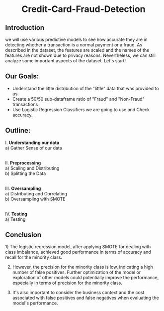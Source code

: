 <h1 align="center"> Credit-Card-Fraud-Detection </h1>


<h2> Introduction </h2>
we will use various predictive models to see how accurate they  are in detecting whether a transaction is a normal payment or a fraud. As described in the dataset, the features are scaled and the names of the features are not shown due to privacy reasons. Nevertheless, we can still analyze some important aspects of the dataset. Let's start!


<h2> Our Goals: </h2>
<ul>
<li> Understand the little distribution of the "little" data that was provided to us. </li>
<li> Create a 50/50 sub-dataframe ratio of "Fraud" and "Non-Fraud" transactions</li>
<li> Use Logistic Regression Classifiers we are going to use and Check accuracy. </li>
</ul>


<h2> Outline: </h2>
I. <b>Understanding our data</b><br>
a) Gather Sense of our data<br><br>

II. <b>Preprocessing</b><br>
a) Scaling and Distributing<br>
b) Splitting the Data<br><br>

III. <b>Oversampling</b><br>
a) Distributing and Correlating<br>
b) Oversampling with SMOTE<br><br>

IV. <b>Testing </b><br>
a) Testing 

<h2> Conclusion </h2>
1) The logistic regression model, after applying SMOTE for dealing with class imbalance, achieved good performance in terms of accuracy and recall for the minority class. 

2) However, the precision for the minority class is low, indicating a high number of false positives.
Further optimization of the model or exploration of other models could potentially improve the performance, especially in terms of precision for the minority class.

4) It's also important to consider the business context and the cost associated with false positives and false negatives when evaluating the model's performance.

